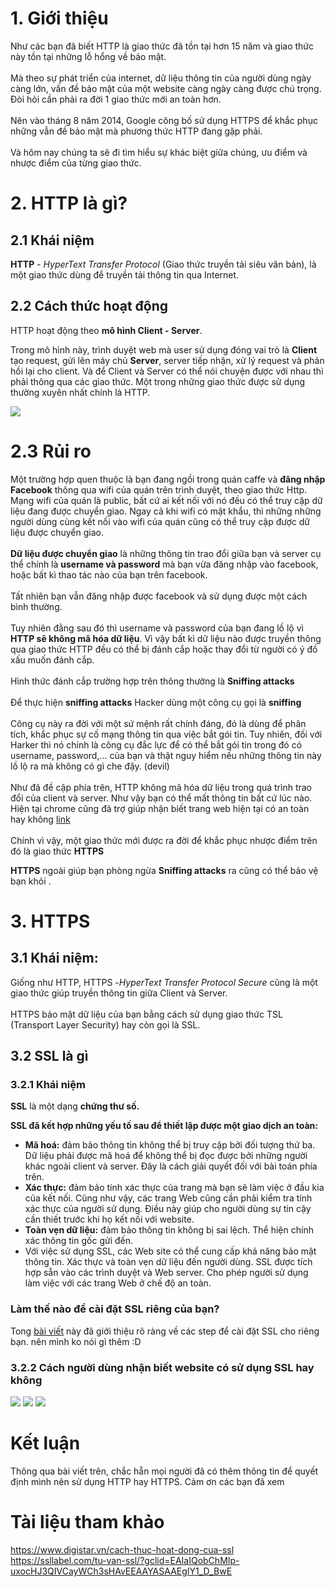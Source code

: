 # 1. Giới thiệu
Như các bạn đã biết HTTP là giao thức đã tồn tại hơn 15 năm và giao thức này tồn tại những lỗ hổng về bảo mật.
<br>
<br>
Mà theo sự phát triển của internet, dữ liệu thông tin của người dùng ngày càng lớn, vấn đề bảo mật của một website càng ngày càng được chú trọng. Đòi hỏi cần phải ra đời 1 giao thức mới an toàn hơn. 
<br>
<br>
Nên vào tháng 8 năm 2014, Google công bố sử dụng HTTPS để khắc phục những vẫn đề bảo mật mà phương thức HTTP đang gặp phải.
<br>
<br>
Và hôm nay chúng ta sẽ đi tìm hiểu sự khác biệt giữa chúng, ưu điểm và nhược điểm của từng giao thức.
# 2. HTTP là gì?
## 2.1 Khái niệm
**HTTP** - *HyperText Transfer Protocol* (Giao thức truyền tải siêu văn bản), là một giao thức dùng để truyền tải thông tin qua Internet.

## 2.2 Cách thức hoạt động
HTTP hoạt động theo **mô hình Client - Server**. 

Trong mô hình này, trình duyệt web mà user sử dụng đóng vai trò là **Client** tạo request, gửi lên máy chủ **Server**, server tiếp nhận, xử lý request và phản hồi lại cho client. Và để Client và Server có thể nói chuyện được với nhau thì phải thông qua các giao thức. Một trong những giao thức được sử dụng thường xuyên nhất chính là HTTP. 

![](https://images.viblo.asia/bf2753ed-e43a-48a3-ad46-c961aa9cb5c1.jpg)

# 2.3 Rủi ro
Một trường hợp quen thuộc là bạn đang ngồi trong quán caffe và **đăng nhập Facebook** thông qua wifi của quán trên trình duyệt, theo giao thức Http. Mạng wifi của quán là public, bất cứ ai kết nối với nó đều có thể truy cập dữ liệu đang được chuyển giao. Ngay cả khi wifi có mật khẩu, thì những những người dùng cùng kết nối vào wifi của quán cũng có thể truy cập được dữ liệu được chuyển giao.
<br>
<br>
**Dữ liệu được chuyển giao** là những thông tin trao đổi giữa bạn và server cụ thể chính là **username và password** mà bạn vừa đăng nhập vào facebook, hoặc bất kì thao tác nào của bạn trên facebook.
<br>
<br>
Tất nhiên bạn vẫn đăng nhập được facebook và sử dụng được một cách bình thường. 
<br>
<br>
Tuy nhiên đằng sau đó thì username và password của bạn đang lồ lộ vì **HTTP sẽ không mã hóa dữ liệu**. Vì vậy bất kì dữ liệu nào được truyền thông qua giao thức HTTP đều có thể bị đánh cắp hoặc thay đổi từ người có ý đồ xấu muốn đánh cắp.
<br>
<br>
Hình thức đánh cắp trường hợp trên thông thường là **Sniffing attacks** 
<br>
<br>
Để thực hiện **sniffing attacks** Hacker dùng một công cụ gọi là **sniffing**
<br>
<br>
Công cụ này ra đời với một sứ mệnh rất chính đáng, đó là dùng để phân tích, khắc phục sự cố mạng thông tin qua việc bắt gói tin. Tuy nhiên, đối với Harker thì nó chính là công cụ đắc lực để có thể bắt gói tin trong đó có username, password,... của bạn và thật nguy hiểm nếu những thông tin này lồ lộ ra mà không có gì che đậy. (devil)
<br>
<br>
Như đã đề cập phía trên, HTTP không mã hóa dữ liệu trong quá trình trao đổi của client và server. Như vậy bạn có thể mất thông tin bất cứ lúc nào.
Hiện tại chrome cũng đã trợ giúp nhận biết trang web hiện tại có an toàn hay không
[link](https://support.google.com/chrome/answer/95617?hl=vi)
<br>
<br>
Chính vì vậy, một giao thức mới được ra đời để khắc phục nhược điểm trên đó là giao thức **HTTPS**

**HTTPS** ngoài giúp bạn phòng ngừa **Sniffing attacks** ra cũng có thể bảo vệ bạn khỏi . 
# 3. HTTPS
## 3.1 Khái niệm:
Giống như HTTP, HTTPS -*HyperText Transfer Protocol Secure* cũng là một giao thức giúp truyền thông tin giữa Client và Server.
<br>
<br>
HTTPS bảo mật dữ liệu của bạn bằng cách sử dụng giao thức TSL (Transport Layer Security) hay còn gọi là SSL.
## 3.2 SSL là gì
### 3.2.1 Khái niệm
**SSL** là một dạng **chứng thư số.**

**SSL đã kết hợp những yếu tố sau để thiết lập được một giao dịch an toàn:**
* **Mã hoá:** đảm bảo thông tin không thể bị truy cập bởi đối tượng thứ ba. Dữ liệu phải được mã hoá để không thể bị đọc được bởi những người khác ngoài client và server. Đây là cách giải quyết đối với bài toán phía trên.
* **Xác thực:** đảm bảo tính xác thực của trang mà bạn sẽ làm việc ở đầu kia của kết nối. Cũng như vậy, các trang Web cũng cần phải kiểm tra tính xác thực của người sử dụng. Điều này giúp cho người dùng sự tin cậy cần thiết trước khi họ kết nối với website.
* **Toàn vẹn dữ liệu:** đảm bảo thông tin không bị sai lệch. Thể hiện chính xác thông tin gốc gửi đến. 
* Với việc sử dụng SSL, các Web site có thể cung cấp khả năng bảo mật thông tin. Xác thực và toàn vẹn dữ liệu đến người dùng. SSL được tích hợp sẵn vào các trình duyệt và Web server. Cho phép người sử dụng làm việc với các trang Web ở chế độ an toàn.
### Làm thế nào để cài đặt SSL riêng của bạn?
Tong [bài viết](https://www.hostinger.vn/lam-the-nao/lam-the-nao-de-cai-dat-ssl-rieng-cua-ban#gref) này đã giới thiệu rõ ràng về các step để cài đặt SSL cho riêng bạn. nên mình ko nói gì thêm :D
### 3.2.2 Cách người dùng nhận biết website có sử dụng SSL hay không
![](https://images.viblo.asia/09789010-de72-4273-9dde-3604d0174450.png)
![](https://images.viblo.asia/9d59f9f8-2b36-491f-af00-426eaa1413a1.png)
![](https://images.viblo.asia/38c8731b-b560-4aa5-8ca6-c36d4a06fc67.png)
# Kết luận
Thông qua bài viết trên, chắc hẵn mọi người đã có thêm thông tin để quyết định mình nên sử dụng HTTP hay HTTPS. Cảm ơn các bạn đã xem
# Tài liệu tham khảo
https://www.digistar.vn/cach-thuc-hoat-dong-cua-ssl
https://ssllabel.com/tu-van-ssl/?gclid=EAIaIQobChMIp-uxocHJ3QIVCayWCh3sHAvEEAAYASAAEgIY1_D_BwE